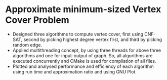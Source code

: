 # Approximate minimum-sized Vertex Cover Problem

- Designed three algorithms to compute vertex cover, first using CNF-SAT, second by picking highest degree vertex first, and third by picking random edge.
- Applied multithreading concept, by using three threads for above three algorithms and one for input-output of graph. So, all algorithms are executed concurrently and CMake is used for compilation of all files.   
- Plotted and analysed performance and efficiency of each algorithm using run time and approximation ratio and using GNU Plot. 
